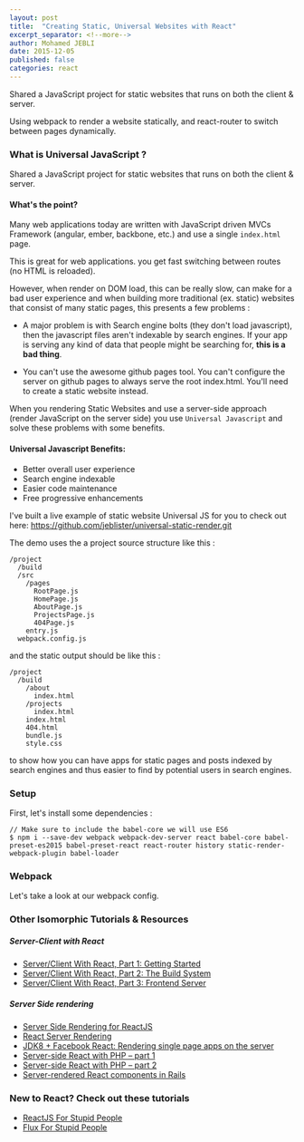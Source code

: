 ```yaml
---
layout: post
title:  "Creating Static, Universal Websites with React"
excerpt_separator: <!--more-->
author: Mohamed JEBLI
date: 2015-12-05
published: false
categories: react
---
```

Shared a JavaScript project for static websites that runs on both the client & server.

Using webpack to render a website statically, and react-router to switch between pages dynamically.
<!--more-->

### What is Universal JavaScript ?

Shared a JavaScript project for static websites that runs on both the client & server.

#### What's the point?

Many web applications today are written with JavaScript driven MVCs Framework (angular, ember, backbone, etc.) and use a single `index.html` page.

This is great for web applications. you get fast switching between routes (no HTML is reloaded).

However, when render on DOM load, this can be really slow,  can make for a bad user experience and when building more traditional (ex. static) websites that consist of many static pages, this presents a few problems :

- A major problem is with Search engine bolts (they don't load javascript), then the javascript files  aren't indexable by search engines. If your app is serving any kind of data that people might be searching for, **this is a bad thing**.

- You can't use the awesome github pages tool. You can't configure the server on github pages to always serve the root index.html. You'll need to create a static website instead.

When you rendering Static Websites and use a server-side approach (render JavaScript on the server side) you use `Universal Javascript` and solve these problems with some benefits.

#### Universal Javascript Benefits:

-   Better overall user experience
-   Search engine indexable
-   Easier code maintenance
-   Free progressive enhancements

I've built a live example of static website Universal JS for you to check out here: <https://github.com/jeblister/universal-static-render.git>

The demo uses the a project source structure like this :
```
/project
  /build
  /src
    /pages
      RootPage.js
      HomePage.js
      AboutPage.js
      ProjectsPage.js
      404Page.js
    entry.js
  webpack.config.js
```
and the static output should be like this :
```
/project
  /build
    /about
      index.html
    /projects
      index.html
    index.html
    404.html
    bundle.js
    style.css
```
to show how you can have apps for static pages and posts indexed by search engines and thus easier to find by potential users in search engines.

### Setup

First, let's install some dependencies :

~~~
// Make sure to include the babel-core we will use ES6
$ npm i --save-dev webpack webpack-dev-server react babel-core babel-preset-es2015 babel-preset-react react-router history static-render-webpack-plugin babel-loader
~~~

### Webpack

Let's take a look at our webpack config.

### Other Isomorphic Tutorials & Resources

##### Server-Client with React

-   [Server/Client With React, Part 1: Getting Started](http://eflorenzano.com/blog/2014/04/09/react-part-1-getting-started/)
-   [Server/Client With React, Part 2: The Build System](http://eflorenzano.com/blog/2014/04/10/react-part-2-build-system/)
-   [Server/Client With React, Part 3: Frontend Server](http://eflorenzano.com/blog/2014/04/11/react-part-3-frontend-server/)

##### Server Side rendering

-   [Server Side Rendering for ReactJS](http://yanns.github.io/blog/2014/03/15/server-side-rendering-for-javascript-reactjs-framework/)
-   [React Server Rendering](https://github.com/mhart/react-server-example)
-   [JDK8 + Facebook React: Rendering single page apps on the server](http://augustl.com/blog/2014/jdk8_react_rendering_on_server/)
-   [Server-side React with PHP – part 1](http://www.phpied.com/server-side-react-with-php/)
-   [Server-side React with PHP – part 2](http://www.phpied.com/server-side-react-with-php-part-2/)
-   [Server-rendered React components in Rails](http://bensmithett.com/server-rendered-react-components-in-rails/)

### New to React? Check out these tutorials

-   [ReactJS For Stupid People](http://blog.andrewray.me/reactjs-for-stupid-people/)
-   [Flux For Stupid People](http://blog.andrewray.me/flux-for-stupid-people/)

